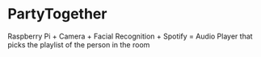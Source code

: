 # PartyTogether

Raspberry Pi + Camera + Facial Recognition + Spotify = Audio Player that picks the playlist of the person in the room
